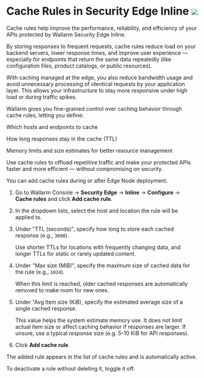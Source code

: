 # Cache Rules in Security Edge Inline <a href="../../../../about-wallarm/subscription-plans/#security-edge-paid-plan"><img src="../../../../images/security-edge-tag.svg" style="border: none;"></a>


Cache rules help improve the performance, reliability, and efficiency of your APIs protected by Wallarm Security Edge Inline.

By storing responses to frequent requests, cache rules reduce load on your backend servers, lower response times, and improve user experience — especially for endpoints that return the same data repeatedly (like configuration files, product catalogs, or public resources).

With caching managed at the edge, you also reduce bandwidth usage and avoid unnecessary processing of identical requests by your application layer. This allows your infrastructure to stay more responsive under high load or during traffic spikes.

Wallarm gives you fine-grained control over caching behavior through cache rules, letting you define:

Which hosts and endpoints to cache

How long responses stay in the cache (TTL)

Memory limits and size estimates for better resource management

Use cache rules to offload repetitive traffic and make your protected APIs faster and more efficient — without compromising on security.








You can add cache rules during or after Edge Node deployment.

1. Go to Wallarm Console → **Security Edge** → **Inline** → **Configure** → **Cache rules** and click **Add cache rule**.
1. In the dropdown lists, select the host and location the rule will be applied to.
1. Under "TTL (seconds)", specify how long to store each cached response (e.g., `3600`).

    Use shorter TTLs for locations with frequently changing data, and longer TTLs for static or rarely updated content.

1. Under "Max size (MiB)", specify the maximum size of cached data for the rule (e.g., `1024`).

    When this limit is reached, older cached responses are automatically removed to make room for new ones.

1. Under "Avg item size (KiB), specify the estimated average size of a single cached response.

    This value helps the system estimate memory use. It does not limit actual item size or affect caching behavior if responses are larger. If unsure, use a typical response size (e.g. 5–10 KiB for API responses).

1. Click **Add cache rule**.   

The added rule appears in the list of cache rules and is automatically active.



To deactivate a rule without deleting it, toggle it off.
